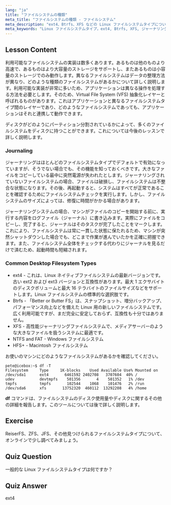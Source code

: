 ```yaml
---
lang: "ja"
title: "ファイルシステムの種類"
meta_title: "ファイルシステムの種類 - ファイルシステム"
meta_description: "ext4、Btrfs、XFS などの Linux ファイルシステムタイプについて学びます。一貫性のあるデータのためのジャーナリングと VFS を理解します。この初心者向けガイドで一般的な Linux ファイルシステムを探求します。"
meta_keywords: "Linux ファイルシステムタイプ，ext4, Btrfs, XFS, ジャーナリング，VFS, Linux チュートリアル，初心者ガイド"
---
```


## Lesson Content

利用可能なファイルシステムの実装は数多くあります。あるものは他のものより高速で、あるものはより大容量のストレージをサポートし、またあるものは小容量のストレージでのみ動作します。異なるファイルシステムはデータの整理方法が異なり、どのような種類のファイルシステムがあるかについて詳しく説明します。利用可能な実装が非常に多いため、アプリケーションは異なる操作を処理する方法を必要とします。そのため、Virtual File System (VFS) 抽象化レイヤーと呼ばれるものがあります。これはアプリケーションと異なるファイルシステムタイプ間のレイヤーであり、どのようなファイルシステムであっても、アプリケーションはそれと連携して動作できます。

ディスクがどのようにパーティション分割されているかによって、多くのファイルシステムをディスクに持つことができます。これについては今後のレッスンで詳しく説明します。

### Journaling

ジャーナリングはほとんどのファイルシステムタイプでデフォルトで有効になっていますが、そうでない場合でも、その機能を知っておくべきです。大きなファイルをコピーしている最中に突然電源が失われたとします。ジャーナリングされていないファイルシステムの場合、ファイルは破損し、ファイルシステムは不整合な状態になります。その後、再起動すると、システムはすべてが正常であることを確認するためにファイルシステムチェックを実行します。しかし、ファイルシステムのサイズによっては、修復に時間がかかる場合があります。

ジャーナリングシステムの場合、マシンがファイルのコピーを開始する前に、実行する内容をログファイル（ジャーナル）に書き込みます。実際にファイルをコピーし、完了すると、ジャーナルはそのタスクが完了したことをマークします。これにより、ファイルシステムは常に一貫した状態に保たれるため、マシンが突然シャットダウンした場合でも、どこまで作業が進んでいたかを正確に把握できます。また、ファイルシステム全体をチェックする代わりにジャーナルを見るだけで済むため、起動時間も短縮されます。

### Common Desktop Filesystem Types

- ext4 - これは、Linux ネイティブファイルシステムの最新バージョンです。古い ext2 および ext3 バージョンと互換性があります。最大 1 エクサバイトのディスクボリュームと最大 16 テラバイトのファイルサイズなどをサポートします。Linux ファイルシステムの標準的な選択肢です。
- Btrfs - 「Better or Butter FS」は、スナップショット、増分バックアップ、パフォーマンス向上などを備えた Linux 用の新しいファイルシステムです。広く利用可能ですが、まだ完全に安定しておらず、互換性も十分ではありません。
- XFS - 高性能ジャーナリングファイルシステムで、メディアサーバーのような大きなファイルを扱うシステムに最適です。
- NTFS and FAT - Windows ファイルシステム
- HFS+ - Macintosh ファイルシステム

お使いのマシンにどのようなファイルシステムがあるかを確認してください。

```plaintext
pete@icebox:~$ df -T
Filesystem     Type     1K-blocks    Used Available Use% Mounted on
/dev/sda1      ext4       6461592 2402708   3707604  40% /
udev           devtmpfs    501356       4    501352   1% /dev
tmpfs          tmpfs       102544    1068    101476   2% /run
/dev/sda6      xfs       13752320  460112  13292208   4% /home
```

**df** コマンドは、ファイルシステムのディスク使用量やディスクに関するその他の詳細を報告します。このツールについては後で詳しく説明します。

## Exercise

ReiserFS、ZFS、JFS、その他見つけられるファイルシステムタイプについて、オンラインで少し調べてみましょう。

## Quiz Question

一般的な Linux ファイルシステムタイプは何ですか？

## Quiz Answer

ext4
